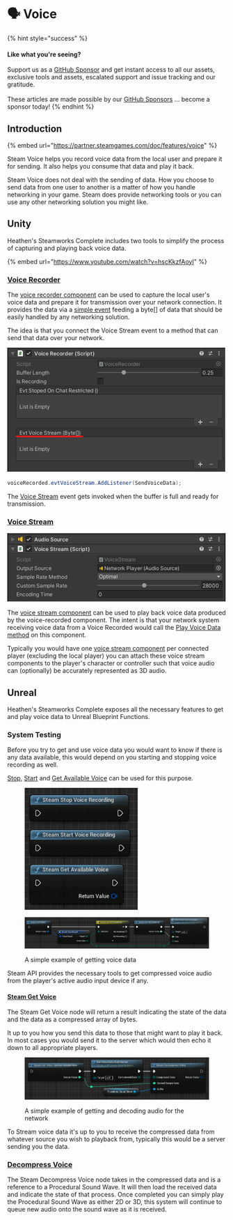 # 🗣️ Voice

{% hint style="success" %}
#### Like what you're seeing?

Support us as a [GitHub Sponsor](../become-a-sponsor/) and get instant access to all our assets, exclusive tools and assets, escalated support and issue tracking and our gratitude.\
\
These articles are made possible by our [GitHub Sponsors](../become-a-sponsor/) ... become a sponsor today!
{% endhint %}

## &#x20;Introduction

{% embed url="https://partner.steamgames.com/doc/features/voice" %}

Steam Voice helps you record voice data from the local user and prepare it for sending. It also helps you consume that data and play it back.

Steam Voice does not deal with the sending of data. How you choose to send data from one user to another is a matter of how you handle networking in your game. Steam does provide networking tools or you can use any other networking solution you might like.

## Unity

Heathen's Steamworks Complete includes two tools to simplify the process of capturing and playing back voice data.

{% embed url="https://www.youtube.com/watch?v=hscKkzfAoyI" %}

### [Voice Recorder](../toolkit-for-steamworks/unity/components/voice-recorder.md)

The [voice recorder component](../toolkit-for-steamworks/unity/components/voice-recorder.md) can be used to capture the local user's voice data and prepare it for transmission over your network connection. It provides the data via a [simple event](../toolkit-for-steamworks/unity/components/voice-recorder.md#evtvoicestream) feeding a byte\[] of data that should be easily handled by any networking solution.

The idea is that you connect the Voice Stream event to a method that can send that data over your network.

![](<../.gitbook/assets/image (158) (1) (1).png>)

```csharp
voiceRecorded.evtVoiceStream.AddListener(SendVoiceData);
```

The [Voice Stream](../toolkit-for-steamworks/unity/components/voice-recorder.md#evtvoicestream) event gets invoked when the buffer is full and ready for transmission.

### [Voice Stream](../toolkit-for-steamworks/unity/components/voice-stream.md)

![](<../.gitbook/assets/image (187) (1) (1) (1).png>)

The [voice stream component](../toolkit-for-steamworks/unity/components/voice-stream.md) can be used to play back voice data produced by the voice-recorded component. The intent is that your network system receiving voice data from a Voice Recorded would call the [Play Voice Data method](../toolkit-for-steamworks/unity/components/voice-stream.md#play-voice-data) on this component.

Typically you would have one [voice stream component](../toolkit-for-steamworks/unity/components/voice-stream.md) per connected player (excluding the local player) you can attach these voice stream components to the player's character or controller such that voice audio can (optionally) be accurately represented as 3D audio.

## Unreal

Heathen's Steamworks Complete exposes all the necessary features to get and play voice data to Unreal Blueprint Functions.

### System Testing

Before you try to get and use voice data you would want to know if there is any data available, this would depend on you starting and stopping voice recording as well.

[Stop](../toolkit-for-steamworks/unreal/blueprint-nodes/functions/stop-voice-recording.md), [Start](../toolkit-for-steamworks/unreal/blueprint-nodes/functions/start-voice-recording.md) and [Get Available Voice](../toolkit-for-steamworks/unreal/blueprint-nodes/functions/get-available-voice.md) can be used for this purpose.

<figure><img src="../.gitbook/assets/image (13).png" alt=""><figcaption></figcaption></figure>

<figure><img src="../.gitbook/assets/image (4) (1) (1) (1) (1) (1) (1) (1) (1).png" alt=""><figcaption><p>A simple example of getting voice data</p></figcaption></figure>

Steam API provides the necessary tools to get compressed voice audio from the player's active audio input device if any.

#### [Steam Get Voice](../toolkit-for-steamworks/unreal/blueprint-nodes/functions/get-voice.md)

The Steam Get Voice node will return a result indicating the state of the data and the data as a compressed array of bytes.

It up to you how you send this data to those that might want to play it back. In most cases you would send it to the server which would then echo it down to all appropriate players.

<figure><img src="../.gitbook/assets/image (6) (1) (1) (1) (1) (1) (1).png" alt=""><figcaption><p>A simple example of getting and decoding audio for the network</p></figcaption></figure>

To Stream voice data it's up to you to receive the compressed data from whatever source you wish to playback from, typically this would be a server sending you the data.

### [Decompress Voice](../toolkit-for-steamworks/unreal/blueprint-nodes/functions/decompress-voice.md)

The Steam Decompress Voice node takes in the compressed data and is a reference to a Procedural Sound Wave. It will then load the received data and indicate the state of that process. Once completed you can simply play the Procedural Sound Wave as either 2D or 3D, this system will continue to queue new audio onto the sound wave as it is received.
